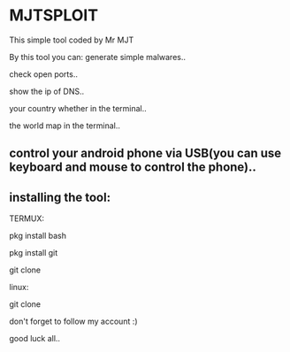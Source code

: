 # MJTSPLOIT
This simple tool coded by Mr MJT


By this tool you can:
generate simple malwares..


check open ports..


show the ip of DNS..


your country whether in the terminal..


the world map in the terminal..


control your android phone via USB(you can use keyboard and mouse to control the phone)..
---------------------
installing the tool:
--------------------
TERMUX:

pkg install bash

pkg install git

git clone

linux:

git clone

don't forget to follow my account :)

good luck all..
